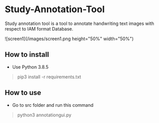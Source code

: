 # Study-Annotation-Tool
Study annotation tool is a tool to annotate handwriting text images with respect to IAM format Database. 

![screen1](/images/screen1.png height="50%" width="50%")


## How to install
* Use Python 3.8.5

 > pip3 install -r requirements.txt

## How to use
* Go to src folder and run this command

 > python3 annotationgui.py

